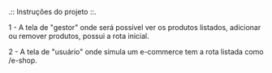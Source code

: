 .:: Instruções do projeto ::.

1 - A tela de "gestor" onde será possível ver os produtos listados, adicionar ou remover produtos, possui a rota inicial.


2 - A tela de "usuário" onde simula um e-commerce tem a rota listada como /e-shop.
